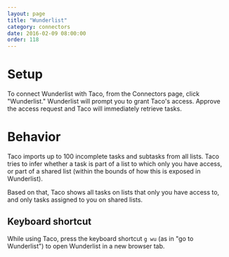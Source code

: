 ```yaml
---
layout: page
title: "Wunderlist"
category: connectors
date: 2016-02-09 08:00:00
order: 118
---
```


# Setup

To connect Wunderlist with Taco, from the Connectors page, click
"Wunderlist." Wunderlist will prompt you to grant Taco's access. Approve
the access request and Taco will immediately retrieve tasks.


# Behavior

Taco imports up to 100 incomplete tasks and subtasks from all lists. Taco
tries to infer whether a task is part of a list to which only you have access,
or part of a shared list (within the bounds of how this is exposed in
Wunderlist).

Based on that, Taco shows all tasks on lists that only you have
access to, and only tasks assigned to you on shared lists.

## Keyboard shortcut

While using Taco, press the keyboard shortcut `g wu` (as in "go to
Wunderlist") to open Wunderlist in a new browser tab.

